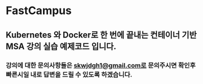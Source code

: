 # FastCampus
## Kubernetes 와 Docker로 한 번에 끝내는 컨테이너 기반 MSA 강의 실습 예제코드 입니다.
### 강의에 대한 문의사항들은 skwjdgh1@gmail.com로 문의주시면 확인후 빠른시일 내로 답변을 드릴 수 있도록 하겠습니다.
